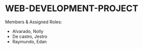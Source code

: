 # WEB-DEVELOPMENT-PROJECT

Members & Assigned Roles:

- Alvarado, Nolly
- De castro, Jestro
- Raymundo, Edan
